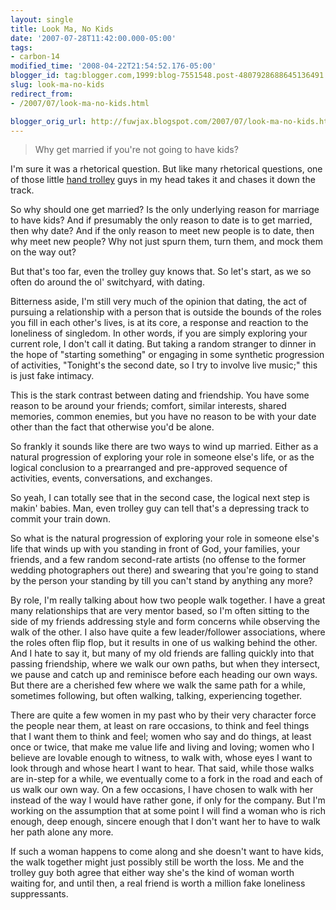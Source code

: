 ```yaml
---
layout: single
title: Look Ma, No Kids
date: '2007-07-28T11:42:00.000-05:00'
tags:
- carbon-14
modified_time: '2008-04-22T21:54:52.176-05:00'
blogger_id: tag:blogger.com,1999:blog-7551548.post-4807928688645136491
slug: look-ma-no-kids
redirect_from: 
- /2007/07/look-ma-no-kids.html

blogger_orig_url: http://fuwjax.blogspot.com/2007/07/look-ma-no-kids.html
---
```


> Why get married if you're not going to have kids?

I'm sure it was a rhetorical question. But like many rhetorical questions, one of those little [hand trolley](http://fuwjax.blogspot.com/2004/07/little-engine-that-could.html) guys in my head takes it and chases it down the track.

So why should one get married? Is the only underlying reason for marriage to have kids? And if presumably the only reason to date is to get married, then why date? And if the only reason to meet new people is to date, then why meet new people? Why not just spurn them, turn them, and mock them on the way out?

But that's too far, even the trolley guy knows that. So let's start, as we so often do around the ol' switchyard, with dating.

Bitterness aside, I'm still very much of the opinion that dating, the act of pursuing a relationship with a person that is outside the bounds of the roles you fill in each other's lives, is at its core, a response and reaction to the loneliness of singledom. In other words, if you are simply exploring your current role, I don't call it dating. But taking a random stranger to dinner in the hope of "starting something" or engaging in some synthetic progression of activities, "Tonight's the second date, so I try to involve live music;" this is just fake intimacy.

This is the stark contrast between dating and friendship. You have some reason to be around your friends; comfort, similar interests, shared memories, common enemies, but you have no reason to be with your date other than the fact that otherwise you'd be alone.

So frankly it sounds like there are two ways to wind up married. Either as a natural progression of exploring your role in someone else's life, or as the logical conclusion to a prearranged and pre-approved sequence of activities, events, conversations, and exchanges.

So yeah, I can totally see that in the second case, the logical next step is makin' babies. Man, even trolley guy can tell that's a depressing track to commit your train down.

So what is the natural progression of exploring your role in someone else's life that winds up with you standing in front of God, your families, your friends, and a few random second-rate artists (no offense to the former wedding photographers out there) and swearing that you're going to stand by the person your standing by till you can't stand by anything any more?

By role, I'm really talking about how two people walk together. I have a great many relationships that are very mentor based, so I'm often sitting to the side of my friends addressing style and form concerns while observing the walk of the other. I also have quite a few leader/follower associations, where the roles often flip flop, but it results in one of us walking behind the other. And I hate to say it, but many of my old friends are falling quickly into that passing friendship, where we walk our own paths, but when they intersect, we pause and catch up and reminisce before each heading our own ways. But there are a cherished few where we walk the same path for a while, sometimes following, but often walking, talking, experiencing together.

There are quite a few women in my past who by their very character force the people near them, at least on rare occasions, to think and feel things that I want them to think and feel; women who say and do things, at least once or twice, that make me value life and living and loving; women who I believe are lovable enough to witness, to walk with, whose eyes I want to look through and whose heart I want to hear.  That said, while those walks are in-step for a while, we eventually come to a fork in the road and each of us walk our own way. On a few occasions, I have chosen to walk with her instead of the way I would have rather gone, if only for the company. But I'm working on the assumption that at some point I will find a woman who is rich enough, deep enough, sincere enough that I don't want her to have to walk her path alone any more.

If such a woman happens to come along and she doesn't want to have kids, the walk together might just possibly still be worth the loss. Me and the trolley guy both agree that either way she's the kind of woman worth waiting for, and until then, a real friend is worth a million fake loneliness suppressants.